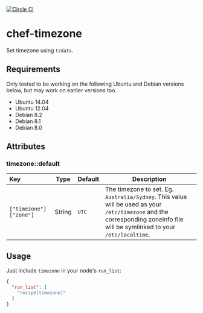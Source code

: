 [![Circle CI](https://circleci.com/gh/Soliah/chef-timezone.svg?style=svg)](https://circleci.com/gh/Soliah/chef-timezone)

# chef-timezone

Set timezone using `tzdata`.

## Requirements

Only tested to be working on the following Ubuntu and Debian versions below, but may work on earlier versions too.

- Ubuntu 14.04
- Ubuntu 12.04
- Debian 8.2
- Debian 8.1
- Debian 8.0

## Attributes

### timezone::default

Key                    | Type   | Default |Description
:----------------------|--------|---------|-------------------------------------------------
`["timezone"]["zone"]` | String | `UTC`   | The timezone to set. Eg. `Australia/Sydney`. This value will be used as your `/etc/timezone` and the corresponding zoneinfo file will be symlinked to your `/etc/localtime`.

## Usage

Just include `timezone` in your node's `run_list`:

```json
{
  "run_list": [
    "recipe[timezone]"
  ]
}
```
